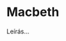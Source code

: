 <!-- ======================================================================
--- Search engine
title:          Macbeth
keywords:       Macbeth, tragédia
description:    William Shakespeare: Macbeth.
--- Menu system
order:          70
text:           Macbeth
hidden:         false
umbel:          false
--- Page properties
id:             /tragedies/macbeth
document:       
layout:         layout-2-left
$-left:         play-list
searchable:     true
======================================================================= -->

# Macbeth

Leírás...
